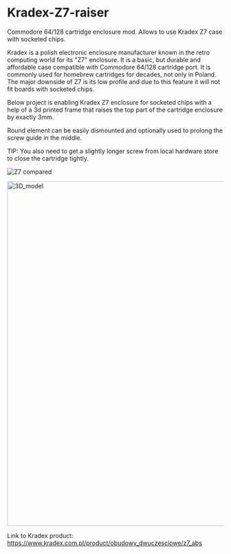 # Kradex-Z7-raiser
Commodore 64/128 cartridge enclosure mod. Allows to use Kradex Z7 case with socketed chips.

Kradex is a polish electronic enclosure manufacturer known in the retro computing world for its "Z7" enclosure. It is a basic, but durable and affordable case compatible with Commodore 64/128 cartridge port. It is commonly used for homebrew cartridges for decades, not only in Poland. The major downside of Z7 is its low profile and due to this feature it will not fit boards with socketed chips. 

Below project is enabling Kradex Z7 enclosure for socketed chips with a help of a 3d printed frame that raises the top part of the cartridge enclosure by exactly 3mm.

Round element can be easily dismounted and optionally used to prolong the screw guide in the middle. 

TIP: You also need to get a slightly longer screw from local hardware store to close the cartridge tightly. 

![Z7 compared](https://github.com/user-attachments/assets/be234b85-a556-489b-ba86-81b08f3a52ce)

<img width="800" alt="3D_model" src="https://github.com/user-attachments/assets/64797983-f412-4095-9ec6-3c74b8b87573" />


Link to Kradex product: https://www.kradex.com.pl/product/obudowy_dwuczesciowe/z7_abs
